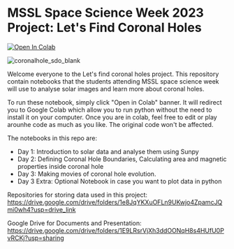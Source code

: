 # MSSL Space Science Week 2023 Project: Let's Find Coronal Holes
[![Open In Colab](https://colab.research.google.com/assets/colab-badge.svg)](https://colab.research.google.com/github/nawinnova/WEW2023Proj_LetsfindCH)

![coronalhole_sdo_blank](https://user-images.githubusercontent.com/40351889/176911257-04f4f9c0-c8d2-4642-8757-b587f6410b10.jpg)

Welcome everyone to the Let's find coronal holes project. This repository contain notebooks that the students attending MSSL space science week will use to analyse solar images and learn more about coronal holes.  

To run these notebook, simply click "Open in Colab" banner. It will redirect you to Google Colab which allow you to run python without the need to install it on your computer. Once you are in colab, feel free to edit or play arounhe code as much as you like. The original code won't be affected.

The notebooks in this repo are:
- Day 1: Introduction to solar data and analyse them using Sunpy
- Day 2: Defining Coronal Hole Boundaries, Calculating area and magnetic properties inside coronal hole
- Day 3: Making movies of coronal hole evolution.
- Day 3 Extra: Optional Notebook in case you want to plot data in python

Repositories for storing data used in this project: https://drive.google.com/drive/folders/1e8JqYKXuOFLn9UKwjo4ZpamcJQmi0wh4?usp=drive_link

Google Drive for Documents and Presentation: https://drive.google.com/drive/folders/1E9LRsrVjXh3ddOONqH8s4HUfU0PvRCKj?usp=sharing
